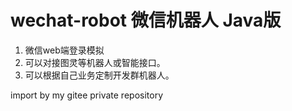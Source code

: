 # wechat-robot 微信机器人 Java版
1. 微信web端登录模拟
2. 可以对接图灵等机器人或智能接口。
3. 可以根据自己业务定制开发群机器人。

import by my gitee private repository
